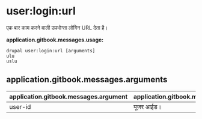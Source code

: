 # user:login:url
एक बार काम करने वाली उपभोग्ता लोगिन URL देता है।

**application.gitbook.messages.usage:**
```
drupal user:login:url [arguments]
ulu
uslu
```

## application.gitbook.messages.arguments
application.gitbook.messages.argument | application.gitbook.messages.details
---------|-------------
user-id | यूजर आईड।
